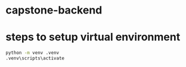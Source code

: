 # capstone-backend

# steps to setup virtual environment
``` sh
python -m venv .venv
.venv\scripts\activate
```
